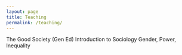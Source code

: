 ```yaml
---
layout: page
title: Teaching
permalink: /teaching/
---
```

The Good Society (Gen Ed)
Introduction to Sociology 
Gender, Power, Inequality 


